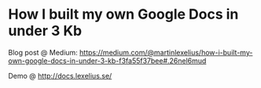 # How I built my own Google Docs in under 3 Kb

Blog post @ Medium: https://medium.com/@martinlexelius/how-i-built-my-own-google-docs-in-under-3-kb-f3fa55f37bee#.26nel6mud

Demo @ http://docs.lexelius.se/
